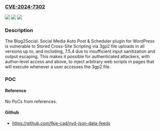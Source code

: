 ### [CVE-2024-7302](https://cve.mitre.org/cgi-bin/cvename.cgi?name=CVE-2024-7302)
![](https://img.shields.io/static/v1?label=Product&message=Blog2Social%3A%20Social%20Media%20Auto%20Post%20%26%20Scheduler&color=blue)
![](https://img.shields.io/static/v1?label=Version&message=*%3C%3D%207.5.4%20&color=brighgreen)
![](https://img.shields.io/static/v1?label=Vulnerability&message=CWE-79%20Improper%20Neutralization%20of%20Input%20During%20Web%20Page%20Generation%20('Cross-site%20Scripting')&color=brighgreen)

### Description

The Blog2Social: Social Media Auto Post & Scheduler plugin for WordPress is vulnerable to Stored Cross-Site Scripting via 3gp2 file uploads in all versions up to, and including, 7.5.4 due to insufficient input sanitization and output escaping. This makes it possible for authenticated attackers, with author-level access and above, to inject arbitrary web scripts in pages that will execute whenever a user accesses the 3gp2 file.

### POC

#### Reference
No PoCs from references.

#### Github
- https://github.com/fkie-cad/nvd-json-data-feeds

